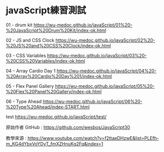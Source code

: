 # javaScript練習測試



01 - drum kit
https://wu-medoc.github.io/javaScript/01%20-%20JavaScript%20Drum%20Kit/index-ok.html
  
02 - JS and CSS Clock
https://wu-medoc.github.io/javaScript/02%20-%20JS%20and%20CSS%20Clock/index-ok.html
  
03 - CSS Variables
https://wu-medoc.github.io/javaScript/03%20-%20CSS%20Variables/index-ok.html
  
04 - Array Cardio Day 1
https://wu-medoc.github.io/javaScript/04%20-%20Array%20Cardio%20Day%201/index-ok.html
  
05 - Flex Panel Gallery
https://wu-medoc.github.io/javaScript/05%20-%20Flex%20Panel%20Gallery/index-ok.html

06 - Type Ahead
https://wu-medoc.github.io/javaScript/06%20-%20Type%20Ahead/index-START.html

test 
https://wu-medoc.github.io/javaScript/test/


原始作者 GitHub : https://github.com/wesbos/JavaScript30

教學來源 : https://www.youtube.com/watch?v=f2ttaeDHzwE&list=PLEfh-m_KG4dYbxVoYDyT_fmXZHnuKg2Fq&index=1
